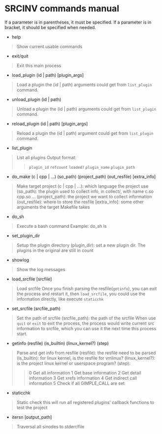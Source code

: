 # SRCINV commands manual
If a parameter is in parentheses, it must be specified.
If a parameter is in bracket, it should be specified when needed.

+ help
> Show current usable commands

+ exit/quit
> Exit this main process

+ load_plugin (id | path) [plugin_args]
> Load a plugin
> the (id | path) arguments could get from `list_plugin` command.

+ unload_plugin (id | path)
> Unload a plugin
> the (id | path) arguments could get from `list_plugin` command.

+ reload_plugin (id | path) [plugin_args]
> Reload a plugin
> the (id | path) argument could get from `list_plugin` command.

+ list_plugin
> List all plugins
> Output format:
>> `plugin_id` `refcount` `loaded?` `plugin_name` `plugin_path`

+ do_make (c | cpp | ...) (so_path) (project_path) (out_resfile) [extra_info]
> Make target project
> (c | cpp | ...): which language the project use
> (so_path): the plugin used to collect info, in collect/, with name c.so cpp.so ...
> (project_path): the project we want to collect information
> (out_resfile): where to store the resfile
> [extra_info]: some other arguments the target Makefile takes

+ do_sh
> Execute a bash command
> Example: do_sh ls

+ set_plugin_dir
> Setup the plugin directory
> (plugin_dir): set a new plugin dir. The plugins in the original are still in count

+ showlog
> Show the log messages

+ load_srcfile [srcfile]
> Load srcfile
> Once you finish parsing the resfile(`getinfo`), you can exit the process and
> restart it, then `load_srcfile`, you could use the information directly, like
> execute `staticchk`

+ set_srcfile (srcfile_path)
> Set the path of srcfile
> (srcfile_path): the path of the srcfile
> When use `quit` or `exit` to exit the process, the process would write current
> src information to srcfile, which you can use it the next time this process start.

+ getinfo (resfile) (is_builtin) (linux_kernel?) (step)
> Parse and get info from resfile
> (resfile): the resfile need to be parsed
> (is_builtin): for linux kernel, is the resfile for vmlinux?
> (linux_kernel?): is the project linux kernel or userspace program?
> (step):
>> 0 Get all information
>> 1 Get base information
>> 2 Get detail information
>> 3 Get xrefs information
>> 4 Get indirect call information
>> 5 Check if all GIMPLE_CALL are set


+ staticchk
> Static check
> this will run all registered plugins' callback functions to test the project

+ itersn [output_path]
> Traversal all sinodes to stderr/file
